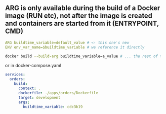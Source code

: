 ## ARG is only available during the build of a Docker image (RUN etc), not after the image is created and containers are started from it (ENTRYPOINT, CMD)

```yml
ARG buildtime_variable=default_value # <- this one's new
ENV env_var_name=$buildtime_variable # we reference it directly
```

```bash
docker build --build-arg buildtime_variable=a_value # ... the rest of the build command is omitted
```
or in docker-compose.yaml
```yaml
services:
  orders:
    build:
      context: .
      dockerfile: ./apps/orders/Dockerfile
      target: development
      args:
        buildtime_variable: cdc3b19
```
